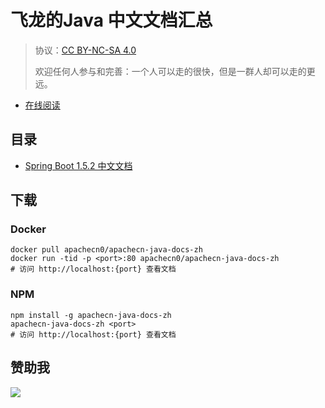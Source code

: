 # 飞龙的Java 中文文档汇总

> 协议：[CC BY-NC-SA 4.0](http://creativecommons.org/licenses/by-nc-sa/4.0/)
> 
> 欢迎任何人参与和完善：一个人可以走的很快，但是一群人却可以走的更远。

* [在线阅读](https://jdoc.apachecn.org)
## 目录

+   [Spring Boot 1.5.2 中文文档](doc/spring-boot-doc-zh/SUMMARY.md)

## 下载

### Docker

```
docker pull apachecn0/apachecn-java-docs-zh
docker run -tid -p <port>:80 apachecn0/apachecn-java-docs-zh
# 访问 http://localhost:{port} 查看文档
```

### NPM

```
npm install -g apachecn-java-docs-zh
apachecn-java-docs-zh <port>
# 访问 http://localhost:{port} 查看文档
```

## 赞助我

![](https://img-blog.csdnimg.cn/20200112005920729.png)
